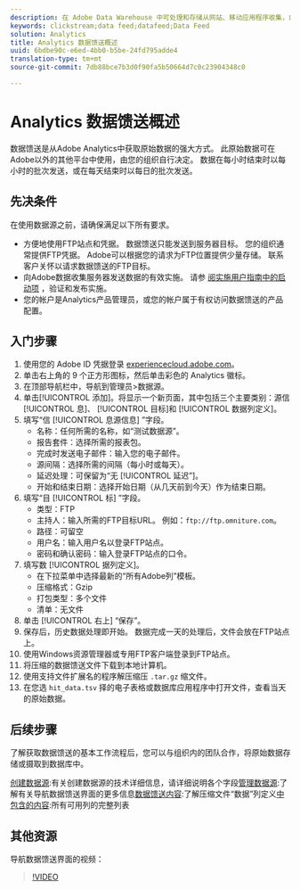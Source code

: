 ```yaml
---
description: 在 Adobe Data Warehouse 中可处理和存储从网站、移动应用程序收集，或使用 Web 服务 API 或数据源上载的数据。该原始点击流数据形成 Adobe Analytics 使用的数据集。
keywords: clickstream;data feed;datafeed;Data Feed
solution: Analytics
title: Analytics 数据馈送概述
uuid: 6bdbe90c-e6ed-4bb0-b5be-24fd795adde4
translation-type: tm+mt
source-git-commit: 7db88bce7b3d0f90fa5b50664d7c0c23904348c0

---
```



# Analytics 数据馈送概述

数据馈送是从Adobe Analytics中获取原始数据的强大方式。 此原始数据可在Adobe以外的其他平台中使用，由您的组织自行决定。 数据在每小时结束时以每小时的批次发送，或在每天结束时以每日的批次发送。

## 先决条件

在使用数据源之前，请确保满足以下所有要求。

* 方便地使用FTP站点和凭据。 数据馈送只能发送到服务器目标。 您的组织通常提供FTP凭据。 Adobe可以根据您的请求为FTP位置提供少量存储。 联系客户关怀以请求数据馈送的FTP目标。
* 向Adobe数据收集服务器发送数据的有效实施。 请参 [阅实施用户指南中的启动项](../../implement/implement-with-launch/validate-publish-prod.md) ，验证和发布实施。
* 您的帐户是Analytics产品管理员，或您的帐户属于有权访问数据馈送的产品配置。

## 入门步骤

1. 使用您的 Adobe ID 凭据登录 [experiencecloud.adobe.com](https://experiencecloud.adobe.com)。
2. 单击右上角的 9 个正方形图标，然后单击彩色的 Analytics 徽标。
3. 在顶部导航栏中，导航到管理员&gt;数据源。
4. 单击[!UICONTROL 添加]。将显示一个新页面，其中包括三个主要类别：源信 [!UICONTROL 息]、 [!UICONTROL 目标]和 [!UICONTROL 数据列定义]。
5. 填写“信 [!UICONTROL 息源信息] ”字段。
   * 名称：任何所需的名称，如“测试数据源”。
   * 报告套件：选择所需的报表包。
   * 完成时发送电子邮件：输入您的电子邮件。
   * 源间隔：选择所需的间隔（每小时或每天）。
   * 延迟处理：可保留为“无 [!UICONTROL 延迟”]。
   * 开始和结束日期：选择开始日期（从几天前到今天）作为结束日期。
6. 填写“目 [!UICONTROL 标] ”字段。
   * 类型：FTP
   * 主持人：输入所需的FTP目标URL。 例如：`ftp://ftp.omniture.com`。
   * 路径：可留空
   * 用户名：输入用户名以登录FTP站点。
   * 密码和确认密码：输入登录FTP站点的口令。
7. 填写数 [!UICONTROL 据列定义]。
   * 在下拉菜单中选择最新的“所有Adobe列”模板。
   * 压缩格式：Gzip
   * 打包类型：多个文件
   * 清单：无文件
8. 单击 [!UICONTROL 右上] “保存”。
9. 保存后，历史数据处理即开始。 数据完成一天的处理后，文件会放在FTP站点上。
10. 使用Windows资源管理器或专用FTP客户端登录到FTP站点。
11. 将压缩的数据馈送文件下载到本地计算机。
12. 使用支持文件扩展名的程序解压缩压 `.tar.gz` 缩文件。
13. 在您选 `hit_data.tsv` 择的电子表格或数据库应用程序中打开文件，查看当天的原始数据。

## 后续步骤

了解获取数据馈送的基本工作流程后，您可以与组织内的团队合作，将原始数据存储或摄取到数据库中。

[创建数据源](create-feed.md):有关创建数据源的技术详细信息，请详细说明各个字段[管理数据源](df-manage-feeds.md):了解有关导航数据馈送界面的更多信息[数据馈送内容](c-df-contents/datafeeds-contents.md):了解压缩文件“数据”列定义[中包含的内容](c-df-contents/datafeeds-reference.md):所有可用列的完整列表

## 其他资源

导航数据馈送界面的视频：

> [!VIDEO](https://www.youtube.com/watch?v=m_fb--gNtR4)
